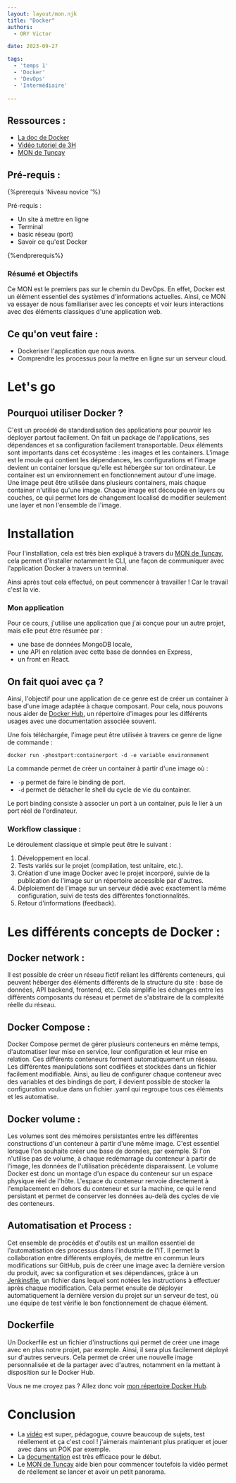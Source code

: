 ```yaml
---
layout: layout/mon.njk
title: "Docker"
authors:
  - ORY Victor

date: 2023-09-27

tags:
  - 'temps 1'
  - 'Docker'
  - 'DevOps'
  - 'Intermédiaire'
  
---
```


## Ressources :

- [La doc de Docker](https://docs.docker.com/)
- [Vidéo tutoriel de 3H](https://www.youtube.com/watch?v=3c-iBn73dDE)
- [MON de Tuncay](../../../2022-2023/Bilgi-Tuncay/mon/Docker.md)

## Pré-requis : 

{%prerequis 'Niveau novice '%}

Pré-requis :

- Un site à mettre en ligne
- Terminal
- basic réseau (port)
- Savoir ce qu'est Docker

{%endprerequis%}

### Résumé et Objectifs 

Ce MON est le premiers pas sur le chemin du DevOps. En effet, Docker est un élément essentiel des systèmes d'informations actuelles. Ainsi, ce MON va essayer de nous familiariser avec les concepts et voir leurs interactions avec des éléments classiques d'une application web.

## Ce qu'on veut faire :

- Dockeriser l'application que nous avons.
- Comprendre les processus pour la mettre en ligne sur un serveur cloud.

# Let's go 

## Pourquoi utiliser Docker ? 

C'est un procédé de standardisation des applications pour pouvoir les déployer partout facilement. On fait un package de l'applications, ses dépendances et sa configuration facilement transportable. Deux éléments sont importants dans cet écosystème : les images et les containers. L'image est le moule qui contient les dépendances, les configurations et l'image devient un container lorsque qu'elle est hébergée sur ton ordinateur. Le container est un environnement en fonctionnement autour d'une image. Une image peut être utilisée dans plusieurs containers, mais chaque container n'utilise qu'une image. Chaque image est découpée en layers ou couches, ce qui permet lors de changement localisé de modifier seulement une layer et non l'ensemble de l'image.  

# Installation 

Pour l'installation, cela est très bien expliqué à travers du [MON de Tuncay](/promos/2022-2023/Bilgi-Tuncay/mon/Docker), cela permet d'installer notamment le CLI, une façon de communiquer avec l'application Docker à travers un terminal.

Ainsi après tout cela effectué, on peut commencer à travailler ! Car le travail c'est la vie.

### Mon application 

Pour ce cours, j'utilise une application que j'ai conçue pour un autre projet, mais elle peut être résumée par :

- une base de données MongoDB locale,
- une API en relation avec cette base de données en Express,
- un front en React.

## On fait quoi avec ça ? 

Ainsi, l'objectif pour une application de ce genre est de créer un container à base d'une image adaptée à chaque composant. Pour cela, nous pouvons nous aider de [Docker Hub](https://hub.docker.com/), un répertoire d'images pour les différents usages avec une documentation associée souvent.

Une fois téléchargée, l'image peut être utilisée à travers ce genre de ligne de commande :

``` shell
docker run -phostport:containerport -d -e variable environnement 
```


La commande permet de créer un container à partir d'une image où :

- `-p` permet de faire le binding de port.
- `-d` permet de détacher le shell du cycle de vie du container.

Le port binding consiste à associer un port à un container, puis le lier à un port réel de l'ordinateur.

### Workflow classique :

Le déroulement classique et simple peut être le suivant :

1. Développement en local.
2. Tests variés sur le projet (compilation, test unitaire, etc.).
3. Création d'une image Docker avec le projet incorporé, suivie de la publication de l'image sur un répertoire accessible par d'autres.
4. Déploiement de l'image sur un serveur dédié avec exactement la même configuration, suivi de tests des différentes fonctionnalités.
5. Retour d'informations (feedback).

# Les différents concepts de Docker :

## Docker network :

Il est possible de créer un réseau fictif reliant les différents conteneurs, qui peuvent héberger des éléments différents de la structure du site : base de données, API backend, frontend, etc. Cela simplifie les échanges entre les différents composants du réseau et permet de s'abstraire de la complexité réelle du réseau.

## Docker Compose :

Docker Compose permet de gérer plusieurs conteneurs en même temps, d'automatiser leur mise en service, leur configuration et leur mise en relation. Ces différents conteneurs forment automatiquement un réseau. Les différentes manipulations sont codifiées et stockées dans un fichier facilement modifiable. Ainsi, au lieu de configurer chaque conteneur avec des variables et des bindings de port, il devient possible de stocker la configuration voulue dans un fichier .yaml qui regroupe tous ces éléments et les automatise.

## Docker volume :

Les volumes sont des mémoires persistantes entre les différentes constructions d'un conteneur à partir d'une même image. C'est essentiel lorsque l'on souhaite créer une base de données, par exemple. Si l'on n'utilise pas de volume, à chaque redémarrage du conteneur à partir de l'image, les données de l'utilisation précédente disparaissent. Le volume Docker est donc un montage d'un espace du conteneur sur un espace physique réel de l'hôte. L'espace du conteneur renvoie directement à l'emplacement en dehors du conteneur et sur la machine, ce qui le rend persistant et permet de conserver les données au-delà des cycles de vie des conteneurs.

## Automatisation et Process :

Cet ensemble de procédés et d'outils est un maillon essentiel de l'automatisation des processus dans l'industrie de l'IT. Il permet la collaboration entre différents employés, de mettre en commun leurs modifications sur GitHub, puis de créer une image avec la dernière version du produit, avec sa configuration et ses dépendances, grâce à un [Jenkinsfile](/promos/2022-2023/Bilgi-Tuncay/mon/Jenkins), un fichier dans lequel sont notées les instructions à effectuer après chaque modification. Cela permet ensuite de déployer automatiquement la dernière version du projet sur un serveur de test, où une équipe de test vérifie le bon fonctionnement de chaque élément.

## Dockerfile

Un Dockerfile est un fichier d'instructions qui permet de créer une image avec en plus notre projet, par exemple. Ainsi, il sera plus facilement déployé sur d'autres serveurs. Cela permet de créer une nouvelle image personnalisée et de la partager avec d'autres, notamment en la mettant à disposition sur le Docker Hub.

Vous ne me croyez pas ? Allez donc voir [mon répertoire Docker Hub](https://hub.docker.com/r/hagard/frontexperisite).

# Conclusion 

- La [vidéo](https://www.youtube.com/watch?v=3c-iBn73dDE) est super, pédagogue, couvre beaucoup de sujets, test réellement et ça c'est cool ! 
j'aimerais maintenant plus pratiquer et jouer avec dans un POK par exemple.
- La [documentation](https://docs.docker.com/) est très efficace pour le début. 
- Le [MON de Tuncay](../../../2022-2023/Bilgi-Tuncay/mon/Docker.md) aide bien pour commencer toutefois la vidéo permet de réellement se lancer et avoir un petit panorama.